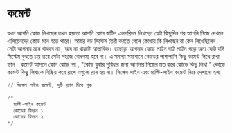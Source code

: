 # কমেন্ট

যখন আপনি কোড লিখছেন তখন হয়তো আপনি কোন জটিল এলগরিদম লিখছেন যেটা কিছুদিন পর আপনি নিজে দেখলে এলিয়েনদের কোড মনে হতে পারে। আবার বড় সিস্টেম তৈরী করতে গেলে কোথায় কি লিখছেন বা কেন লিখেছিলেন সেটা আপনার মনে থাকবে না , আর না থাকাটা স্বাভাবিক। তাছাড়া আপনার কোড লাইন বাই লাইন পড়ে অন্য কেউ যদি সিস্টেম বুঝতে চায় তবে সেটা সহজে বোধগম্য হবে না। এ সমস্যা সমাধানে কোডের পাশাপাশি কিছু কমেন্ট লিখে রাখা ভাল। কমেন্ট আসলে কোন কোড নয় , "কোড বুঝার সুবিধার জন্য আপনার নিজের মত করে কোডে কিছু লিখা " কোডে কমেন্ট কিছু লিখাকে নিষ্ক্রিয় করে রাখে এগুলো রান হয় না। সিঙ্গেল লাইন এবং মাল্টি-লাইন কমেন্ট নিচে দেখানো হলঃ

```py
// সিঙ্গেল লাইন কমেন্ট, দুটি স্ল্যাশ দিয়ে শুরু

/*
  মাল্টি-লাইন কমেন্ট
  কোডের বিবরন ১
  কোডের বিবরন ২
*/
```
